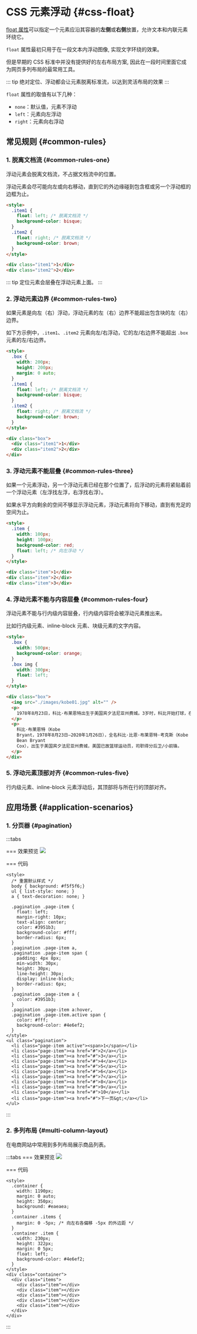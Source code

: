 # CSS 元素浮动 {#css-float}

[float 属性](https://developer.mozilla.org/zh-CN/docs/Web/CSS/float)可以指定一个元素应沿其容器的**左侧**或**右侧**放置，允许文本和内联元素环绕它。

`float` 属性最初只用于在一段文本内浮动图像, 实现文字环绕的效果。

但是早期的 CSS 标准中并没有提供好的左右布局方案, 因此在一段时间里面它成为网页多列布局的最常用工具。

::: tip
绝对定位、浮动都会让元素脱离标准流，以达到灵活布局的效果
:::

`float` 属性的取值有以下几种：

- `none`：默认值，元素不浮动
- `left`：元素向左浮动
- `right`：元素向右浮动

## 常见规则 {#common-rules}

### 1. 脱离文档流 {#common-rules-one}

浮动元素会脱离文档流，不占据文档流中的位置。

浮动元素会尽可能向左或向右移动，直到它的外边缘碰到包含框或另一个浮动框的边框为止。

```html
<style>
  .item1 {
    float: left; /* 脱离文档流 */
    background-color: bisque;
  }
  .item2 {
    float: right; /* 脱离文档流 */
    background-color: brown;
  }
</style>

<div class="item1">1</div>
<div class="item2">2</div>
```

::: tip
定位元素会层叠在浮动元素上面。
:::

### 2. 浮动元素边界 {#common-rules-two}

如果元素是向左（右）浮动，浮动元素的左（右）边界不能超出包含块的左（右）边界。

如下方示例中，`.item1`、`.item2` 元素向左/右浮动，它的左/右边界不能超出 `.box` 元素的左/右边界。

```html
<style>
  .box {
    width: 200px;
    height: 200px;
    margin: 0 auto;
  }
  .item1 {
    float: left; /* 脱离文档流 */
    background-color: bisque;
  }
  .item2 {
    float: right; /* 脱离文档流 */
    background-color: brown;
  }
</style>

<div class="box">
  <div class="item1">1</div>
  <div class="item2">2</div>
</div>
```

### 3. 浮动元素不能层叠 {#common-rules-three}

如果一个元素浮动，另一个浮动元素已经在那个位置了，后浮动的元素将紧贴着前一个浮动元素（左浮找左浮，右浮找右浮）。

如果水平方向剩余的空间不够显示浮动元素，浮动元素将向下移动，直到有充足的空间为止。

```html
<style>
  .item {
    width: 100px;
    height: 100px;
    background-color: red;
    float: left; /* 向左浮动 */
  }
</style>

<div class="item">1</div>
<div class="item">2</div>
<div class="item">3</div>
```

### 4. 浮动元素不能与内容层叠 {#common-rules-four}

浮动元素不能与行内级内容层叠，行内级内容将会被浮动元素推出来。

比如行内级元素、inline-block 元素、块级元素的文字内容。

```html
<style>
  .box {
    width: 500px;
    background-color: orange;
  }
  .box img {
    width: 300px;
    float: left;
  }
</style>

<div class="box">
  <img src="./images/kobe01.jpg" alt="" />
  <p>
    1978年8月23日，科比·布莱恩特出生于美国宾夕法尼亚州费城。3岁时，科比开始打球，在他成长中最喜欢的球队是湖人队。6岁时，科比随父亲前往意大利生活。1991年，科比一家搬回了美国。
  </p>
  <p>
    科比·布莱恩特（Kobe
    Bryant，1978年8月23日—2020年1月26日），全名科比·比恩·布莱恩特·考克斯（Kobe
    Bean Bryant
    Cox），出生于美国宾夕法尼亚州费城，美国已故篮球运动员，司职得分后卫/小前锋。
  </p>
</div>
```

### 5. 浮动元素顶部对齐 {#common-rules-five}

行内级元素、inline-block 元素浮动后，其顶部将与所在行的顶部对齐。

## 应用场景 {#application-scenarios}

### 1. 分页器 {#pagination}

:::tabs

=== 效果预览
![](images/pagination.png)

=== 代码

```html{9}
<style>
  /* 重置默认样式 */
  body { background: #f5f5f6;}
  ul { list-style: none; }
  a { text-decoration: none; }

  .pagination .page-item {
    float: left;
    margin-right: 10px;
    text-align: center;
    color: #3951b3;
    background-color: #fff;
    border-radius: 6px;
  }
  .pagination .page-item a,
  .pagination .page-item span {
    padding: 4px 8px;
    min-width: 30px;
    height: 30px;
    line-height: 30px;
    display: inline-block;
    border-radius: 6px;
  }
  .pagination .page-item a {
    color: #3951b3;
  }
  .pagination .page-item a:hover,
  .pagination .page-item.active span {
    color: #fff;
    background-color: #4e6ef2;
  }
</style>
<ul class="pagination">
  <li class="page-item active"><span>1</span></li>
  <li class="page-item"><a href="#">2</a></li>
  <li class="page-item"><a href="#">3</a></li>
  <li class="page-item"><a href="#">4</a></li>
  <li class="page-item"><a href="#">5</a></li>
  <li class="page-item"><a href="#">6</a></li>
  <li class="page-item"><a href="#">7</a></li>
  <li class="page-item"><a href="#">8</a></li>
  <li class="page-item"><a href="#">9</a></li>
  <li class="page-item"><a href="#">10</a></li>
  <li class="page-item"><a href="#">下一页&gt;</a></li>
</ul>
```

:::

### 2. 多列布局 {#multi-column-layout}

在电商网站中常用到多列布局展示商品列表。

:::tabs
=== 效果预览
![](images/multi-column-layout.png)

=== 代码

```html:line-numbers {9}
<style>
  .container {
    width: 1190px;
    margin: 0 auto;
    height: 350px;
    background: #eaeaea;
  }
  .container .items {
    margin: 0 -5px; /* 向左右各偏移 -5px 的外边距 */
  }
  .container .item {
    width: 230px;
    height: 322px;
    margin: 0 5px;
    float: left;
    background-color: #4e6ef2;
  }
</style>
<div class="container">
  <div class="items">
    <div class="item"></div>
    <div class="item"></div>
    <div class="item"></div>
    <div class="item"></div>
    <div class="item"></div>
  </div>
</div>
```

:::
